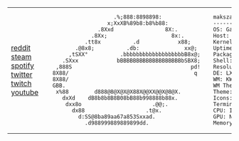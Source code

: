 <table border="0">
  <tr>
    <td>
      <a href="https://www.reddit.com/u/Phineas_123123">reddit</a><br />
      <a href="https://steamcommunity.com/profiles/76561199368795422">steam</a><br />
      <a href="https://open.spotify.com/user/31y7d5yswpaxbw2apaymgcxmzh5u">spotify</a><br />
      <a href="https://twitter.com/Phineasnyes">twitter</a><br />
      <a href="https://www.twitch.tv/phineas_123123">twitch</a><br />
      <a href="https://www.youtube.com/channel/UCiFxw0Muro7FWg7i0sSI6Lw">youtube</a><br />
    <td/>
    <td><pre style="font-size:12px">                   .%;888:8898898:                makszalata@makszalata-h61ms1 
                 x;XxXB%89b8:b8%b88:              ----------------------------
              .8Xxd                8X:.           OS: Garuda Linux x86_64
            .8Xx;                    8x:.         Host: H61M-S1
          .tt8x          .d            x88;       Kernel: 5.18.13-zen1-1-zen
       .@8x8;          .db:              xx@;     Uptime: 28 mins
     ,tSXX°          .bbbbbbbbbbbbbbbbbbbB8x@;    Packages: 1468 (pacman)[stable], 6 (flatpak)
   .SXxx            bBBBBBBBBBBBBBBBBBBBbSBX8;    Shell: bash 5.1.16
 ,888S                                     pd!    Resolution: 1280x1024
8X88/                                       q     DE: LXQt 1.1.0
8X88/                                             WM: KWin (X11)
GBB.                                              WM Theme: Sweet-Dark
 x%88        d888@8@X@X@X88X@@XX@@X@8@X.          Theme:  [Plasma], {?}Sweet-Dark [GTK2/3], Adwaita [G]
   dxXd    dB8b8b8B8B08bB88b998888b88x.           Icons: BeautyLine [GTK2/3], Adwaita [GTK4]
    dxx8o                      .@@;.              Terminal: qterminal
      dx88                   .t@x.                CPU: Intel Core i3-2120 (4) @ 3.3GHz
        d:SS@8ba89aa67a853Sxxad.                  GPU: Nvidia GeForce GT 430
          .d988999889889899dd.                    Memory: 1774MiB / 3886MiB</pre><td/>
  <tr/>
</table>
